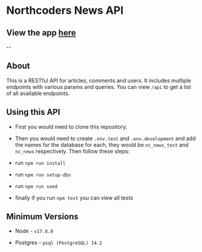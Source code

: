 # Northcoders News API

## View the app [here](https://obscure-lowlands-69895.herokuapp.com/api)

--

## About

This is a RESTful API for articles, comments and users. It includes multiple endpoints with various params and queries. You can view `/api` to get a list of all available endpoints.

## Using this API

- First you would need to clone this repository.

- Then you would need to create `.env.test` and `.env.development` and add the names for the database for each, they would be `nc_news_test` and `nc_news` respectively. Then follow these steps:

- run `npm run install`

- run `npm run setup-dbs`

- run `npm run seed`

- finally if you run `npm test` you can view all tests

## Minimum Versions

- Node - `v17.8.0`

- Postgres - `psql (PostgreSQL) 14.2`
